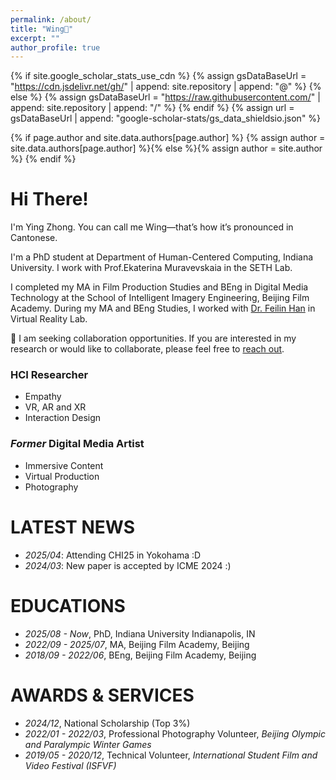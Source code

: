 ```yaml
---
permalink: /about/
title: "Wing🪽"
excerpt: ""
author_profile: true
---
```


{% if site.google_scholar_stats_use_cdn %}
{% assign gsDataBaseUrl = "https://cdn.jsdelivr.net/gh/" | append: site.repository | append: "@" %}
{% else %}
{% assign gsDataBaseUrl = "https://raw.githubusercontent.com/" | append: site.repository | append: "/" %}
{% endif %}
{% assign url = gsDataBaseUrl | append: "google-scholar-stats/gs_data_shieldsio.json" %}

{% if page.author and site.data.authors[page.author] %}
  {% assign author = site.data.authors[page.author] %}{% else %}{% assign author = site.author %}
{% endif %}

<span class='anchor' id='about-me'></span>

# Hi There!
I'm Ying Zhong. You can call me Wing—that’s how it’s pronounced in Cantonese. 

I'm a PhD student at Department of Human-Centered Computing, Indiana University. I work with Prof.Ekaterina Muravevskaia in the SETH Lab. 

I completed my MA in Film Production Studies and BEng in Digital Media Technology at the School of Intelligent Imagery Engineering, Beijing Film Academy. During my MA and BEng Studies, I worked with [Dr. Feilin Han](http://feilinh.cn) in Virtual Reality Lab.


<div class="notification-box">
<div class='notification-box-text' markdown="1">
📢 I am seeking collaboration opportunities. If you are interested in my research or would like to collaborate, please feel free to <a href="mailto:{{ author.email }}">reach out</a>.
</div>
</div>

<div class="highlight-blocks">
<div class="highlight-block">
    <h3>HCI Researcher</h3>
    <ul>
      <li>Empathy</li>
      <li>VR, AR and XR</li>
      <li>Interaction Design</li>
    </ul>
  </div>
  
  <div class="highlight-block">
    <h3><em>Former</em> Digital Media Artist</h3>
    <ul>
      <li>Immersive Content</li>
      <li>Virtual Production</li>
      <li>Photography</li>
    </ul>
  </div>
</div>

<!--My research interest includes neural machine translation and computer vision. I have published more than 100 papers at the top international AI conferences with total <a href='https://scholar.google.com/citations?user=DhtAFkwAAAAJ'>google scholar citations <strong><span id='total_cit'>260000+</span></strong></a> (You can also use google scholar badge <a href='https://scholar.google.com/citations?user=DhtAFkwAAAAJ'><img src="https://img.shields.io/endpoint?url={{ url | url_encode }}&logo=Google%20Scholar&labelColor=f6f6f6&color=9cf&style=flat&label=citations"></a>).-->

# LATEST NEWS
- *2025/04*: Attending CHI25 in Yokohama :D
- *2024/03*: New paper is accepted by ICME 2024 :)

# EDUCATIONS
- *2025/08 - Now*, PhD, Indiana University Indianapolis, IN
- *2022/09 - 2025/07*, MA, Beijing Film Academy, Beijing
- *2018/09 - 2022/06*, BEng, Beijing Film Academy, Beijing

# AWARDS & SERVICES
- *2024/12*, National Scholarship (Top 3%)
- *2022/01 - 2022/03*, Professional Photography Volunteer, *Beijing Olympic and Paralympic Winter Games*
- *2019/05 - 2020/12*, Technical Volunteer, *International Student Film and Video Festival (ISFVF)*


